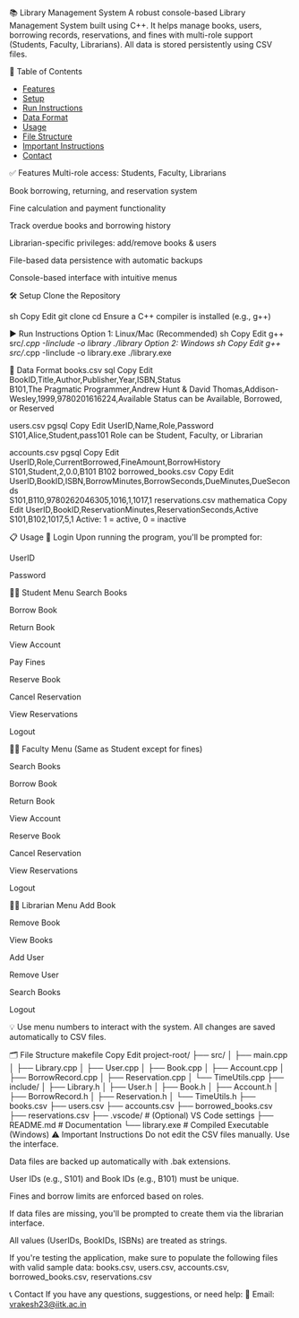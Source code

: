 📚 Library Management System
A robust console-based Library Management System built using C++. It helps manage books, users, borrowing records, reservations, and fines with multi-role support (Students, Faculty, Librarians). All data is stored persistently using CSV files.

📖 Table of Contents

- [Features](#features)
- [Setup](#setup)
- [Run Instructions](#run-instructions)
- [Data Format](#data-format)
- [Usage](#usage)
- [File Structure](#file-structure)
- [Important Instructions](#important-instructions)
- [Contact](#contact)

✅ Features
Multi-role access: Students, Faculty, Librarians

Book borrowing, returning, and reservation system

Fine calculation and payment functionality

Track overdue books and borrowing history

Librarian-specific privileges: add/remove books & users

File-based data persistence with automatic backups

Console-based interface with intuitive menus

🛠️ Setup
Clone the Repository

sh
Copy
Edit
git clone <your-repo-url>
cd <repo-folder>
Ensure a C++ compiler is installed (e.g., g++)

▶️ Run Instructions
Option 1: Linux/Mac (Recommended)
sh
Copy
Edit
g++ src/_.cpp -Iinclude -o library
./library
Option 2: Windows
sh
Copy
Edit
g++ src/_.cpp -Iinclude -o library.exe
./library.exe

📂 Data Format
books.csv
sql
Copy
Edit
BookID,Title,Author,Publisher,Year,ISBN,Status  
B101,The Pragmatic Programmer,Andrew Hunt & David Thomas,Addison-Wesley,1999,9780201616224,Available
Status can be Available, Borrowed, or Reserved

users.csv
pgsql
Copy
Edit
UserID,Name,Role,Password  
S101,Alice,Student,pass101
Role can be Student, Faculty, or Librarian

accounts.csv
pgsql
Copy
Edit
UserID,Role,CurrentBorrowed,FineAmount,BorrowHistory  
S101,Student,2,0.0,B101 B102
borrowed_books.csv
Copy
Edit
UserID,BookID,ISBN,BorrowMinutes,BorrowSeconds,DueMinutes,DueSeconds  
S101,B110,9780262046305,1016,1,1017,1
reservations.csv
mathematica
Copy
Edit
UserID,BookID,ReservationMinutes,ReservationSeconds,Active  
S101,B102,1017,5,1
Active: 1 = active, 0 = inactive

📋 Usage
🔐 Login
Upon running the program, you'll be prompted for:

UserID

Password

👨‍🎓 Student Menu
Search Books

Borrow Book

Return Book

View Account

Pay Fines

Reserve Book

Cancel Reservation

View Reservations

Logout

👩‍🏫 Faculty Menu
(Same as Student except for fines)

Search Books

Borrow Book

Return Book

View Account

Reserve Book

Cancel Reservation

View Reservations

Logout

🧑‍💼 Librarian Menu
Add Book

Remove Book

View Books

Add User

Remove User

Search Books

Logout

💡 Use menu numbers to interact with the system. All changes are saved automatically to CSV files.

🗂️ File Structure
makefile
Copy
Edit
project-root/
├── src/
│ ├── main.cpp
│ ├── Library.cpp
│ ├── User.cpp
│ ├── Book.cpp
│ ├── Account.cpp
│ ├── BorrowRecord.cpp
│ ├── Reservation.cpp
│ └── TimeUtils.cpp
├── include/
│ ├── Library.h
│ ├── User.h
│ ├── Book.h
│ ├── Account.h
│ ├── BorrowRecord.h
│ ├── Reservation.h
│ └── TimeUtils.h
├── books.csv
├── users.csv
├── accounts.csv
├── borrowed_books.csv
├── reservations.csv
├── .vscode/ # (Optional) VS Code settings
├── README.md # Documentation
└── library.exe # Compiled Executable (Windows)
⚠️ Important Instructions
Do not edit the CSV files manually. Use the interface.

Data files are backed up automatically with .bak extensions.

User IDs (e.g., S101) and Book IDs (e.g., B101) must be unique.

Fines and borrow limits are enforced based on roles.

If data files are missing, you'll be prompted to create them via the librarian interface.

All values (UserIDs, BookIDs, ISBNs) are treated as strings.

If you're testing the application, make sure to populate the following files with valid sample data:
books.csv, users.csv, accounts.csv, borrowed_books.csv, reservations.csv

📞 Contact
If you have any questions, suggestions, or need help:
📧 Email: vrakesh23@iitk.ac.in
